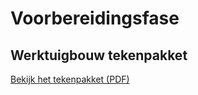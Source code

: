 # Voorbereidingsfase

## Werktuigbouw tekenpakket

[Bekijk het tekenpakket (PDF)](https://github.com/Caspertjuh/zelfrijdendekar/blob/59ecb487f352efbecf10118d8e09c61e519f95c6/docs/assets/Tekenpakket.pdf)